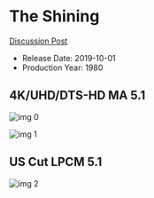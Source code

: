 # The Shining

[Discussion Post](https://www.avsforum.com/threads/bass-eq-for-filtered-movies.2995212/post-56885506)

* Release Date: 2019-10-01
* Production Year: 1980

## 4K/UHD/DTS-HD MA 5.1

![img 0](https://i.imgur.com/CyNnz9v.jpg)

![img 1](https://i.imgur.com/goFd5m6.png)

## US Cut LPCM 5.1

![img 2](https://i.imgur.com/7YtkcCz.jpg)


